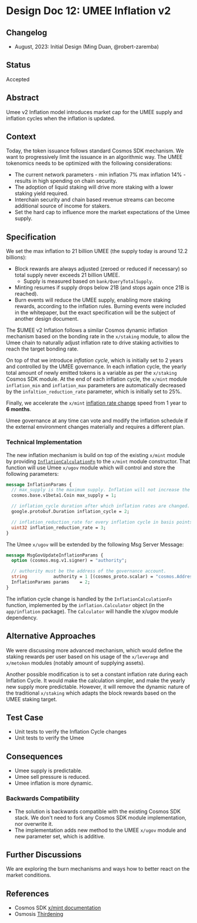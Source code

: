 # Design Doc 12: UMEE Inflation v2

## Changelog

- August, 2023: Initial Design (Ming Duan, @robert-zaremba)

## Status

Accepted

## Abstract

Umee v2 Inflation model introduces market cap for the UMEE supply and inflation cycles when the inflation is updated.

## Context

Today, the token issuance follows standard Cosmos SDK mechanism. We want to progressively limit the issuance in an algorithmic way. The UMEE tokenomics needs to be optimized with the following considerations:

- The current network parameters - min inflation 7% max inflation 14% - results in high spending on chain security.
- The adoption of liquid staking will drive more staking with a lower staking yield required.
- Interchain security and chain based revenue streams can become additional source of income for stakers.
- Set the hard cap to influence more the market expectations of the Umee supply.

## Specification

We set the max inflation to 21 billion UMEE (the supply today is around 12.2 billions):

- Block rewards are always adjusted (zeroed or reduced if necessary) so total supply never exceeds 21 billion UMEE.
  - Supply is measured based on `bank/QueryTotalSupply`.
- Minting resumes if supply drops below 21B (and stops again once 21B is reached).
- Burn events will reduce the UMEE supply, enabling more staking rewards, according to the inflation rules. Burning events were included in the whitepaper, but the exact specification will be the subject of another design document.

The $UMEE v2 Inflation follows a similar Cosmos dynamic inflation mechanism based on the bonding rate in the `x/staking` module, to allow the Umee chain to naturally adjust inflation rate to drive staking activities to reach the target bonding rate.

On top of that we introduce _inflation cycle_, which is initially set to 2 years and controlled by the UMEE governance. In each inflation cycle, the yearly total amount of newly emitted tokens is a variable as per the `x/staking` Cosmos SDK module.
At the end of each inflation cycle, the `x/mint` module `inflation_min` and `inflation_max` parameters are automatically decreased by the `infaltion_reduction_rate` parameter, which is initially set to 25%.

Finally, we accelerate the `x/mint` [inflation rate change](https://github.com/cosmos/cosmos-sdk/blob/v0.47.2/x/mint/README.md#nextinflationrate) speed from 1 year to **6 months**.

Umee governance at any time can vote and modify the inflation schedule if the external environment changes materially and requires a different plan.

### Technical Implementation

The new inflation mechanism is build on top of the existing `x/mint` module by providing [`InflationCalculationFn`](https://github.com/cosmos/cosmos-sdk/blob/v0.46.14/x/mint/types/genesis.go#L12) to the `x/mint` module constructor. That function will use Umee `x/ugov` module which will control and store the following parameters:

```protobuf
message InflationParams {
  // max_supply is the maximum supply. Inflation will not increase the UMEE supply above this value.
  cosmos.base.v1beta1.Coin max_supply = 1;

  // inflation_cycle duration after which inflation rates are changed.
  google.protobuf.Duration inflation_cycle = 2;

  // inflation_reduction_rate for every inflation cycle in basis points.
  uint32 inflation_reduction_rate = 3;
}
```

The Umee `x/ugov` will be extended by the following Msg Server Message:

```protobuf
message MsgGovUpdateInflationParams {
  option (cosmos.msg.v1.signer) = "authority";

  // authority must be the address of the governance account.
  string          authority = 1 [(cosmos_proto.scalar) = "cosmos.AddressString"];
  InflationParams params    = 2;
}
```

The inflation cycle change is handled by the `InflationCalculationFn` function, implemented by the `inflation.Calculator` object (in the `app/inflation` package). The `Calculator` will handle the x/ugov module dependency.

## Alternative Approaches

We were discussing more advanced mechanism, which would define the staking rewards per user based on his usage of the `x/leverage` and `x/metoken` modules (notably amount of supplying assets).

Another possible modification is to set a constant inflation rate during each Inflation Cycle. It would make the calculation simpler, and make the yearly new supply more predictable. However, it will remove the dynamic nature of the traditional `x/staking` which adapts the block rewards based on the UMEE staking target.

## Test Case

- Unit tests to verify the Inflation Cycle changes
- Unit tests to verify the Umee

## Consequences

- Umee supply is predictable.
- Umee sell pressure is reduced.
- Umee inflation is more dynamic.

### Backwards Compatibility

- The solution is backwards compatible with the existing Cosmos SDK stack. We don't need to fork any Cosmos SDK module implementation, nor overwrite it.
- The implementation adds new method to the UMEE `x/ugov` module and new parameter set, which is additive.

## Further Discussions

We are exploring the burn mechanisms and ways how to better react on the market conditions.

## References

- Cosmos SDK [x/mint documentation](https://github.com/cosmos/cosmos-sdk/blob/v0.47.2/x/mint/README.md)
- Osmosis [Thirdening](https://medium.com/@ne_fertiti/what-is-osmosis-thirdening-how-it-affects-your-lp-staking-returns-c750f89efb14)
